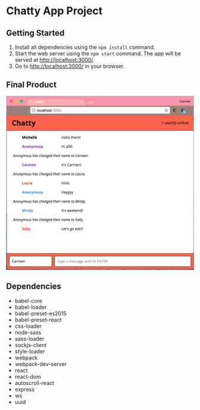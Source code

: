 # Chatty App Project



## Getting Started

1. Install all dependencies using the `npm install` command.
2. Start the web server using the `npm start` command. The app will be served at <http://localhost:3000/>.
3. Go to <http://localhost:3000/> in your browser.

## Final Product

![Screenshot of Chatty main page with count of users](https://github.com/cshing/chatty/blob/master/docs/mainpage-userColor.png?raw=true)

## Dependencies

- babel-core
- babel-loader
- babel-preset-es2015
- babel-preset-react
- css-loader
- node-sass
- sass-loader
- sockjs-client
- style-loader
- webpack
- webpack-dev-server
- react
- react-dom
- autoscroll-react
- express
- ws
- uuid


